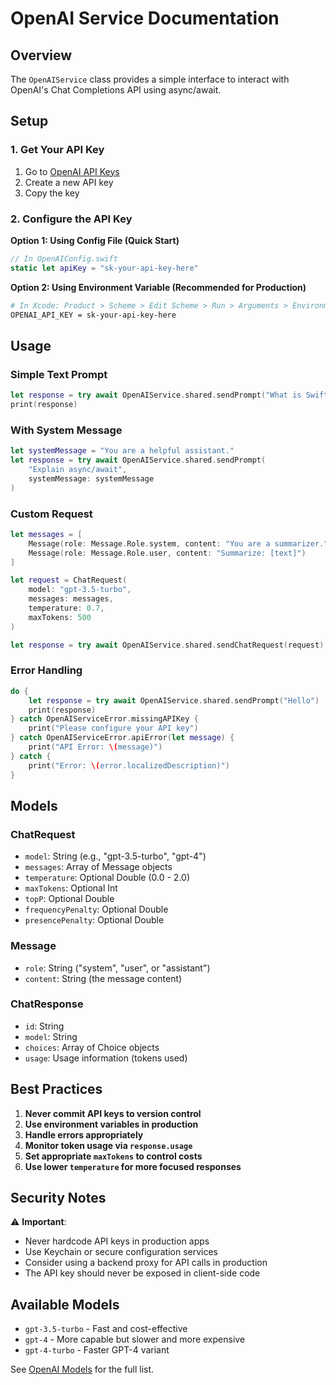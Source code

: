 # OpenAI Service Documentation

## Overview
The `OpenAIService` class provides a simple interface to interact with OpenAI's Chat Completions API using async/await.

## Setup

### 1. Get Your API Key
1. Go to [OpenAI API Keys](https://platform.openai.com/api-keys)
2. Create a new API key
3. Copy the key

### 2. Configure the API Key

**Option 1: Using Config File (Quick Start)**
```swift
// In OpenAIConfig.swift
static let apiKey = "sk-your-api-key-here"
```

**Option 2: Using Environment Variable (Recommended for Production)**
```bash
# In Xcode: Product > Scheme > Edit Scheme > Run > Arguments > Environment Variables
OPENAI_API_KEY = sk-your-api-key-here
```

## Usage

### Simple Text Prompt
```swift
let response = try await OpenAIService.shared.sendPrompt("What is Swift?")
print(response)
```

### With System Message
```swift
let systemMessage = "You are a helpful assistant."
let response = try await OpenAIService.shared.sendPrompt(
    "Explain async/await",
    systemMessage: systemMessage
)
```

### Custom Request
```swift
let messages = [
    Message(role: Message.Role.system, content: "You are a summarizer."),
    Message(role: Message.Role.user, content: "Summarize: [text]")
]

let request = ChatRequest(
    model: "gpt-3.5-turbo",
    messages: messages,
    temperature: 0.7,
    maxTokens: 500
)

let response = try await OpenAIService.shared.sendChatRequest(request)
```

### Error Handling
```swift
do {
    let response = try await OpenAIService.shared.sendPrompt("Hello")
    print(response)
} catch OpenAIServiceError.missingAPIKey {
    print("Please configure your API key")
} catch OpenAIServiceError.apiError(let message) {
    print("API Error: \(message)")
} catch {
    print("Error: \(error.localizedDescription)")
}
```

## Models

### ChatRequest
- `model`: String (e.g., "gpt-3.5-turbo", "gpt-4")
- `messages`: Array of Message objects
- `temperature`: Optional Double (0.0 - 2.0)
- `maxTokens`: Optional Int
- `topP`: Optional Double
- `frequencyPenalty`: Optional Double
- `presencePenalty`: Optional Double

### Message
- `role`: String ("system", "user", or "assistant")
- `content`: String (the message content)

### ChatResponse
- `id`: String
- `model`: String
- `choices`: Array of Choice objects
- `usage`: Usage information (tokens used)

## Best Practices

1. **Never commit API keys to version control**
2. **Use environment variables in production**
3. **Handle errors appropriately**
4. **Monitor token usage via `response.usage`**
5. **Set appropriate `maxTokens` to control costs**
6. **Use lower `temperature` for more focused responses**

## Security Notes

⚠️ **Important**: 
- Never hardcode API keys in production apps
- Use Keychain or secure configuration services
- Consider using a backend proxy for API calls in production
- The API key should never be exposed in client-side code

## Available Models

- `gpt-3.5-turbo` - Fast and cost-effective
- `gpt-4` - More capable but slower and more expensive
- `gpt-4-turbo` - Faster GPT-4 variant

See [OpenAI Models](https://platform.openai.com/docs/models) for the full list.
